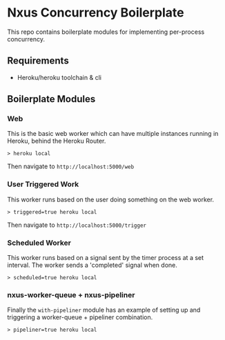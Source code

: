 # Nxus Concurrency Boilerplate

This repo contains boilerplate modules for implementing per-process concurrency.

## Requirements

* Heroku/heroku toolchain & cli

## Boilerplate Modules

### Web

This is the basic web worker which can have multiple instances running in Heroku, behind the Heroku Router.

```
> heroku local
```

Then navigate to `http://localhost:5000/web`

### User Triggered Work

This worker runs based on the user doing something on the web worker.


```
> triggered=true heroku local
```

Then navigate to `http://localhost:5000/trigger`

### Scheduled Worker

This worker runs based on a signal sent by the timer process at a set interval. The worker sends a 'completed' signal when done.

```
> scheduled=true heroku local
```

### nxus-worker-queue + nxus-pipeliner

Finally the `with-pipeliner` module has an example of setting up and triggering a worker-queue + pipeliner combination.

```
> pipeliner=true heroku local
```